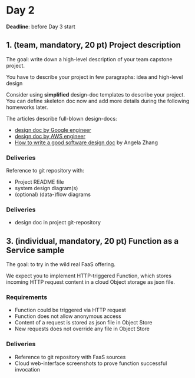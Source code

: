 # Day 2

**Deadline**: before Day 3 start

## 1. (team, mandatory, 20 pt) Project description

The goal: write down a high-level description of your team capstone project.

You have to describe your project in few paragraphs: idea and high-level design

Consider using **simplified** design-doc templates to describe your project. You can define skeleton doc now and add more details during the following homeworks later.

The articles describe full-blown design-docs:

- [design doc by Google engineer](https://www.industrialempathy.com/posts/design-docs-at-google/)
- [design doc by AWS engineer](https://medium.com/machine-words/writing-technical-design-docs-revisited-850d36570ec)
- [How to write a good software design doc](https://link.medium.com/AjcWfsa0r7) by Angela Zhang

### Deliveries

Reference to git repository with:

- Project README file
- system design diagram(s)
- (optional) (data-)flow diagrams

### Deliveries

- design doc in project git-repository

## 3. (individual, mandatory, 20 pt) Function as a Service sample

The goal: to try in the wild real FaaS offering.

We expect you to implement HTTP-triggered Function, which stores incoming HTTP request content in a cloud Object storage as json file.

### Requirements

- Function could be triggered via HTTP request
- Function does not allow anonymous access
- Content of a request is stored as json file in Object Store
- New requests does not override any file in Object Store

### Deliveries

- Reference to git repository with FaaS sources
- Cloud web-interface screenshots to prove function successful invocation
